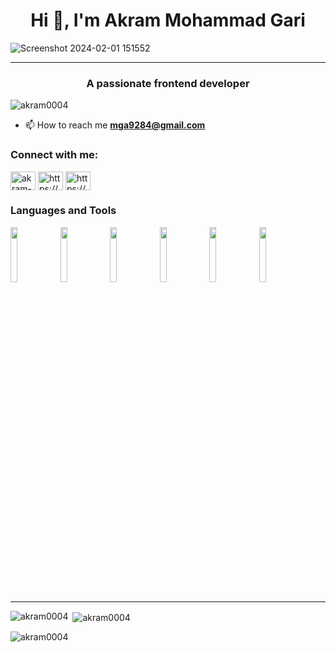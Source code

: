 <h1 align="center">Hi 👋, I'm Akram Mohammad Gari</h1>

<p align="center">
  
![Screenshot 2024-02-01 151552](https://github.com/Akram0004/Akram0004/assets/125110989/510a7c47-18a2-4d17-9335-4fbd9028936d)

</p>

-----
<h3 align="center">A passionate frontend developer</h3>

<p align="left"> <img src="https://komarev.com/ghpvc/?username=akram0004&label=Profile%20views&color=0e75b6&style=flat" alt="akram0004" /> </p>

- 📫 How to reach me **mga9284@gmail.com**

<h3 align="left">Connect with me:</h3>
<p align="left">
<a href="https://linkedin.com/in/akram-mohammad-gari-a35245195" target="blank"><img align="center" src="https://raw.githubusercontent.com/rahuldkjain/github-profile-readme-generator/master/src/images/icons/Social/linked-in-alt.svg" alt="akram-mohammad-gari-a35245195" height="30" width="40" /></a>
<a href="https://fb.com/https://www.facebook.com/mg.akram.75?mibextid=zbwkwl" target="blank"><img align="center" src="https://raw.githubusercontent.com/rahuldkjain/github-profile-readme-generator/master/src/images/icons/Social/facebook.svg" alt="https://www.facebook.com/mg.akram.75?mibextid=zbwkwl" height="30" width="40" /></a>
<a href="https://instagram.com/https://www.instagram.com/mg_akram_03/" target="blank"><img align="center" src="https://raw.githubusercontent.com/rahuldkjain/github-profile-readme-generator/master/src/images/icons/Social/instagram.svg" alt="https://www.instagram.com/mg_akram_03/" height="30" width="40" /></a>
  
### Languages and Tools

<p>
 
 
  <code><img width="15%" src="https://www.vectorlogo.zone/logos/python/python-ar21.svg"></code>
  <code><img width="15%" src="https://www.vectorlogo.zone/logos/java/java-ar21.svg"></code>
  <code><img width="15%" src="https://www.vectorlogo.zone/logos/javascript/javascript-horizontal.svg"></code>
  <code><img width="15%" src="https://www.vectorlogo.zone/logos/mysql/mysql-ar21.svg"></code>
   <code><img width="15%" src="https://www.vectorlogo.zone/logos/w3_html5/w3_html5-ar21.svg"></code>
 <code><img width="15%" src="https://www.vectorlogo.zone/logos/w3_css/w3_css-ar21.svg"></code>
 
  
 -----
  
</p>

<p><img align="left" src="https://github-readme-stats.vercel.app/api/top-langs?username=akram0004&show_icons=true&locale=en&layout=compact" alt="akram0004" /></p>

<p>&nbsp;<img align="center" src="https://github-readme-stats.vercel.app/api?username=akram0004&show_icons=true&locale=en" alt="akram0004" /></p>

<p><img align="center" src="https://github-readme-streak-stats.herokuapp.com/?user=akram0004&" alt="akram0004" /></p>
